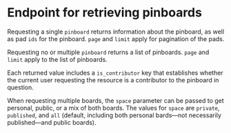 # Endpoint for retrieving pinboards

Requesting a single ```pinboard``` returns information about the pinboard, as well as pad ```ids``` for the pinboard. ```page``` and ```limit``` apply for pagination of the pads.

Requesting no or multiple ```pinboard``` returns a list of pinboards. ```page``` and ```limit``` apply to the list of pinboards.

Each returned value includes a ```is_contributor``` key that establishes whether the current user requesting the resource is a contributor to the pinboard in question.

When requesting multiple boards, the ```space``` parameter can be passed to get personal, public, or a mix of both boards. The values for ```space``` are ```private```, ```published```, and ```all``` (default, including both personal bards—not necessarily published—and public boards).